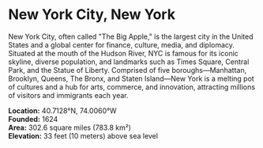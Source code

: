 # New York City, New York

New York City, often called "The Big Apple," is the largest city in the United States and a global center for finance, culture, media, and diplomacy. Situated at the mouth of the Hudson River, NYC is famous for its iconic skyline, diverse population, and landmarks such as Times Square, Central Park, and the Statue of Liberty. Comprised of five boroughs—Manhattan, Brooklyn, Queens, The Bronx, and Staten Island—New York is a melting pot of cultures and a hub for arts, commerce, and innovation, attracting millions of visitors and immigrants each year.

**Location:** 40.7128°N, 74.0060°W  
**Founded:** 1624  
**Area:** 302.6 square miles (783.8 km²)  
**Elevation:** 33 feet (10 meters) above sea level
